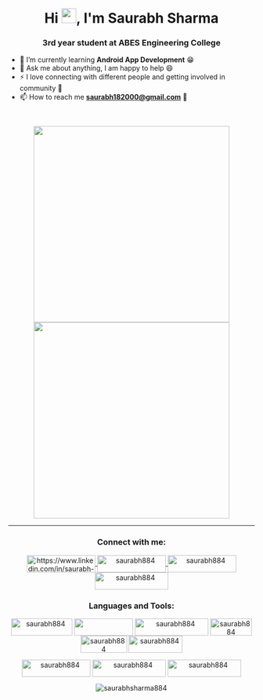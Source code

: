 <h1 align="center">Hi <img src="https://raw.githubusercontent.com/MartinHeinz/MartinHeinz/master/wave.gif" width="30px" />, I'm Saurabh Sharma</h1>
<h3 align="center">3rd year student at ABES Engineering College</h3>


- 🌱 I’m currently learning **Android App Development** 😁
- 💬 Ask me about anything, I am happy to help 😄
- ⚡ I love connecting with different people and getting involved in community 🙌
- 📫 How to reach me **saurabh182000@gmail.com** 🤝
<br>
<p align="center">
    <img src="https://github-readme-stats.vercel.app/api?username=Saurabhsharma884" width="400" />
    <img src="https://github-readme-stats.vercel.app/api/top-langs/?username=Saurabhsharma884&layout=compact" width="400" />
</p>
<hr>
<h3 align="center">Connect with me:</h3>
<p align="center">
    <a href="https://linkedin.com/in/saurabh-sharma-555a501b7" target="_blank">
        <img
            align="center"
            src="https://img.shields.io/badge/LinkedIn-0077B5?style=for-the-badge&logo=linkedin&logoColor=white"
            alt="https://www.linkedin.com/in/saurabh-sharma-555a501b7/"
            height="35"
            width="140"
        />
    </a>
    <a href="https://instagram.com/saurabh884" target="blank">
        <img align="center" src="https://img.shields.io/badge/Instagram-E4405F?style=for-the-badge&logo=instagram&logoColor=white" alt="saurabh884" height="35" width="140" />
    </a>
 <a href="https://www.hackerrank.com/2019B101115" target="blank">
        <img align="center" src="https://img.shields.io/badge/-Hackerrank-2EC866?style=for-the-badge&logo=HackerRank&logoColor=white" alt="saurabh884" height="35" width="140" />
    </a>
 <a href="https://auth.geeksforgeeks.org/user/saurabh182000/profile" target="blank">
        <img align="center" src="https://img.shields.io/badge/GeeksforGeeks-298D46?style=for-the-badge&logo=geeksforgeeks&logoColor=white" alt="saurabh884" height="35" width="150" />
    </a>
</p>

<h3 align="center">Languages and Tools:</h3>
<p align="center">
    <img align="center" src="https://img.shields.io/badge/HTML5-E34F26?style=for-the-badge&logo=html5&logoColor=white" alt="saurabh884" height="35" width="125" />
    <img align="center" src="https://img.shields.io/badge/CSS3-1572B6?style=for-the-badge&logo=css3&logoColor=white" height="35" width="120" />
    <img align="center" src="https://img.shields.io/badge/JavaScript-323330?style=for-the-badge&logo=javascript&logoColor=F7DF1E" alt="saurabh884" height="35" width="150" />
    <img align="center" src="https://img.shields.io/badge/C-00599C?style=for-the-badge&logo=c&logoColor=white" alt="saurabh884" height="35" width="85" />
    <img align="center" src="https://img.shields.io/badge/C%2B%2B-00599C?style=for-the-badge&logo=c%2B%2B&logoColor=white" alt="saurabh884" height="35" width="95" />
    <img align="center" src="https://img.shields.io/badge/Java-ED8B00?style=for-the-badge&logo=java&logoColor=white" alt="saurabh884" height="35" width="110" />
   
</p>
<p align="center">
     <img align="center" src="https://img.shields.io/badge/Python-3776AB?style=for-the-badge&logo=python&logoColor=white" alt="saurabh884" height="35" width="140" />
    <img align="center" src="https://img.shields.io/badge/Bootstrap-563D7C?style=for-the-badge&logo=bootstrap&logoColor=white" alt="saurabh884" height="35" width="150" />
     <img align="center" src="https://img.shields.io/badge/firebase-ffca28?style=for-the-badge&logo=firebase&logoColor=black" alt="saurabh884" height="35" width="150" />
    
</p>

<p align="center"><img src="https://komarev.com/ghpvc/?username=saurabhsharma884&label=Profile%20views&color=072f64&style=plastic" alt="saurabhsharma884" /></p>
